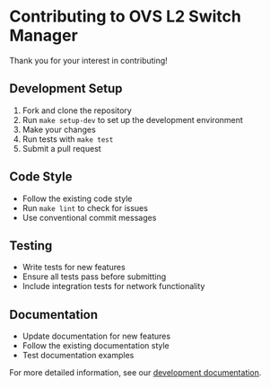 # Contributing to OVS L2 Switch Manager

Thank you for your interest in contributing!

## Development Setup

1. Fork and clone the repository
2. Run `make setup-dev` to set up the development environment
3. Make your changes
4. Run tests with `make test`
5. Submit a pull request

## Code Style

- Follow the existing code style
- Run `make lint` to check for issues
- Use conventional commit messages

## Testing

- Write tests for new features
- Ensure all tests pass before submitting
- Include integration tests for network functionality

## Documentation

- Update documentation for new features
- Follow the existing documentation style
- Test documentation examples

For more detailed information, see our [development documentation](docs/development/).
